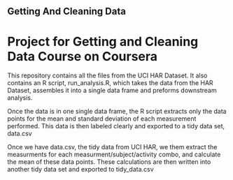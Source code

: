 ## Getting And Cleaning Data
# Project for Getting and Cleaning Data Course on Coursera

This repository contains all the files from the UCI HAR Dataset. It also contains an R script, run_analysis.R, which takes the data from the HAR Dataset, assembles it into a single data frame and preforms downstream analysis.

Once the data is in one single data frame, the R script extracts only the data points for the mean and standard deviation of each measurement performed. This data is then labeled clearly and exported to a tidy data set, data.csv

Once we have data.csv, the tidy data from UCI HAR, we them extract the measurments for each measurment/subject/activity combo, and calculate the mean of these data points. These calculations are then written into another tidy data set and exported to tidy_data.csv

